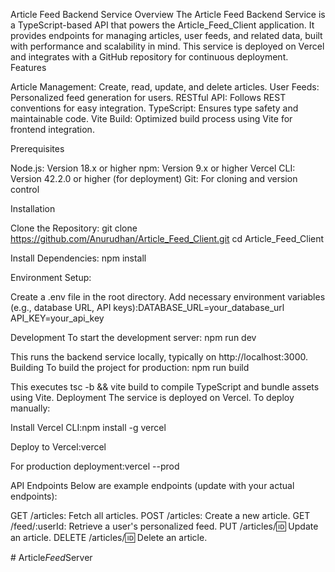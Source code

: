 Article Feed Backend Service
Overview
The Article Feed Backend Service is a TypeScript-based API that powers the Article_Feed_Client application. It provides endpoints for managing articles, user feeds, and related data, built with performance and scalability in mind. This service is deployed on Vercel and integrates with a GitHub repository for continuous deployment.
Features

Article Management: Create, read, update, and delete articles.
User Feeds: Personalized feed generation for users.
RESTful API: Follows REST conventions for easy integration.
TypeScript: Ensures type safety and maintainable code.
Vite Build: Optimized build process using Vite for frontend integration.

Prerequisites

Node.js: Version 18.x or higher
npm: Version 9.x or higher
Vercel CLI: Version 42.2.0 or higher (for deployment)
Git: For cloning and version control

Installation

Clone the Repository:
git clone https://github.com/Anurudhan/Article_Feed_Client.git
cd Article_Feed_Client


Install Dependencies:
npm install


Environment Setup:

Create a .env file in the root directory.
Add necessary environment variables (e.g., database URL, API keys):DATABASE_URL=your_database_url
API_KEY=your_api_key





Development
To start the development server:
npm run dev

This runs the backend service locally, typically on http://localhost:3000.
Building
To build the project for production:
npm run build

This executes tsc -b && vite build to compile TypeScript and bundle assets using Vite.
Deployment
The service is deployed on Vercel. To deploy manually:

Install Vercel CLI:npm install -g vercel


Deploy to Vercel:vercel


For production deployment:vercel --prod



API Endpoints
Below are example endpoints (update with your actual endpoints):

GET /articles: Fetch all articles.
POST /articles: Create a new article.
GET /feed/:userId: Retrieve a user's personalized feed.
PUT /articles/:id: Update an article.
DELETE /articles/:id: Delete an article.






#   A r t i c l e _ F e e d _ S e r v e r  
 